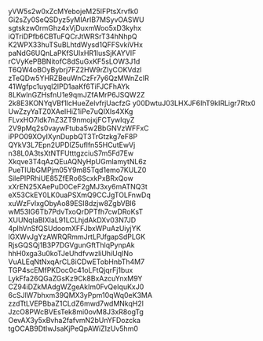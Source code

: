 yVW5s2w0xZcMYebojeM25IFPtsXrvfk0
Gi2sZy0SeQSDyz5yMIArIB7MSyvOASWU
sgtskzw0rmGhz4xVjDuxmWoo5xD3kyhx
iQTriDPfb6CBTuFQCrJtWRSrT34hNhpQ
K2WPX33huTSuBLhtdWysd1QFFSvkiVHx
paNdG6UQnLaPKfSUIxHR1IusSjKAYVIF
rCVyKePBBNitofC8dSuGxKF5sLOW3J1d
T6QW4oBOyBybrj7FZ2HW9rZIyCOKVdzl
zTeQDw5YHRZBeuWnCzFr7y6QzMWnZcIR
41Wgfpc1uyqI2lPD1aaKf6TiFJCFhAYk
8LKwlnGZHsfnU1e9qmJZfAMrP6JSQW2Z
2k8E3KONYqVBf1lcHueZelvfrjUacfzG
y00DwtuJ03LHXJF6IhT9kIRLigr7Rtx0
UwZzyYaTZ0XAeIHiZ1iPe7uQIXIs4XKg
FLvxHO7ldk7nZ3ZT9nmojxjFCTywIqyZ
2V9pMq2s0vaywFtuba5w2BbGNVzWFFxC
iPPO09XOyIXynDupbQT3TrGtzkg7eF8P
QYkV3L7Epn2UPDlZ5uflfn55HCutEwVj
n38L0A3tsXtNTFUtttgzciuS7m5Fd7Ew
Xkqve3T4qAzQEuAQNyHpUGmlamytNL6z
PueTIUbGMPjm05Y9m85Tqd1emo7KULZ0
SilePlPRhiUE85ZfERo6ScxkPxBRxQow
xXrEN25XAePuD0CeF2gMJ3xy6mATNQ3t
eX53CkEY0LK0uaPSXmQ9CCJgTOLFnwDq
xuWzFvIxgObyAo89ESI8dzjw8ZgbVBl6
wM53IG6Tb7PdvTxoQrDPTfh7cwDRoKsT
XUUNqIaBIXlaL91LCLhjdAkDXv03N7JD
4pIhVnSfQSUdoomXFFJbxWPuAzUiyjYK
lGXWvJgYzAWRQRmmJrtLPJfgapSdPLGK
RjsGQSQj1B3P7DGVgunGftThlqPynpAk
hhH0xga3u0koTJeUhdfvwzliUhiUqINo
VuALEqNtNxqArCL8iCDwETobHnbTh4M7
TGP4scEMfPKDoc0c41oLFtQjqrFj1bux
LykFfa26QGaZGsKz9Ck8BxAzcuYnxM9Y
CZ94iDZkMAdgWZgeAkIm0FvQeIquKxJ0
6cSJlW7bhxm39QMX3yPpm10qWq0eK3MA
zzdTtLVEPBbaZ1CLdZ6mwd7wdMNkqH2l
JzcO8PWcBVEsTek8mi0ovM8J3xR8ogTg
OevAX3y5xBvha2fafvmN2bUnYFDozcka
tgOCAB9DtIwJsaKjPeQpAWiZIzUv5hm0

